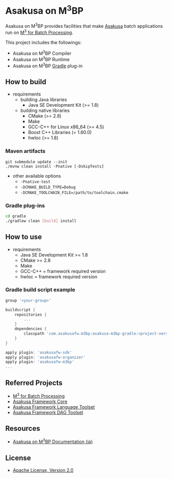 # Asakusa on M<sup>3</sup>BP

Asakusa on M<sup>3</sup>BP provides facilities that make [Asakusa](https://github.com/asakusafw/asakusafw) batch applications run on [M<sup>3</sup> for Batch Processing](https://github.com/fixstars/m3bp).

This project includes the followings:

* Asakusa on M<sup>3</sup>BP Compiler
* Asakusa on M<sup>3</sup>BP Runtime
* Asakusa on M<sup>3</sup>BP [Gradle](http://gradle.org/) plug-in

## How to build

* requirements
  * building Java libraries
    * Java SE Development Kit (>= 1.8)
  * building native libraries
    * CMake (>= 2.8)
    * Make
    * GCC-C++ for Linux x86_64 (>= 4.5)
    * Boost C++ Libraries (= 1.60.0)
    * hwloc (>= 1.8)

### Maven artifacts

```
git submodule update --init
./mvnw clean install -Pnative [-DskipTests]
```

* other available options
  * `-Pnative-test`
  * `-DCMAKE_BUILD_TYPE=Debug`
  * `-DCMAKE_TOOLCHAIN_FILE=/path/to/toolchain.cmake`

### Gradle plug-ins

```sh
cd gradle
./gradlew clean [build] install
```

## How to use

* requirements
  * Java SE Development Kit >= 1.8
  * CMake >= 2.8
  * Make
  * GCC-C++ = framework required version
  * hwloc = framework required version

### Gradle build script example

```groovy
group '<your-group>'

buildscript {
    repositories {
        ...
    }
    dependencies {
        classpath 'com.asakusafw.m3bp:asakusa-m3bp-gradle:<project-version>'
    }
}

apply plugin: 'asakusafw-sdk'
apply plugin: 'asakusafw-organizer'
apply plugin: 'asakusafw-m3bp'
...

```

## Referred Projects
* [M<sup>3</sup> for Batch Processing](https://github.com/fixstars/m3bp)
* [Asakusa Framework Core](https://github.com/asakusafw/asakusafw)
* [Asakusa Framework Language Toolset](https://github.com/asakusafw/asakusafw-compiler)
* [Asakusa Framework DAG Toolset](https://github.com/asakusafw/asakusafw-dag)

## Resources
* [Asakusa on M<sup>3</sup>BP Documentation (ja)](http://docs.asakusafw.com/asakusa-on-m3bp/)

## License
* [Apache License, Version 2.0](http://www.apache.org/licenses/LICENSE-2.0)
